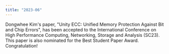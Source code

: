 ```yaml
---
title: "2023-06"
---
```


Dongwhee Kim's paper, "Unity ECC: Unified Memory Protection Against Bit and Chip Errors", has been accepted to the International Conference on High Performance Computing, Networking, Storage and Analysis (SC23).
This paper is also nominated for the Best Student Paper Award.
Congratulation!
